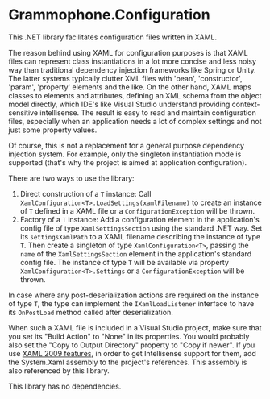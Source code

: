 # Grammophone.Configuration
This .NET library facilitates configuration files written in XAML.

The reason behind using XAML for configuration purposes is that XAML files can represent class instantiations in a lot more concise and less noisy way than traditional dependency injection frameworks like Spring or Unity. The latter systems typically clutter XML files with 'bean', 'constructor', 'param', 'property' elements and the like. On the other hand, XAML maps classes to elements and attributes, defining an XML schema from the object model directly, which IDE's like Visual Studio understand providing context-sensitive intellisense. The result is easy to read and maintain configuration files, especially when an application needs a lot of complex settings and not just some property values.

Of course, this is not a replacement for a general purpose dependency injection system. For example, only the singleton instantiation mode is supported (that's why the project is aimed at application configuration).

There are two ways to use the library:

1. Direct construction of a `T` instance: Call `XamlConfiguration<T>.LoadSettings(xamlFilename)` to create an instance of `T` defined in a XAML file or a `ConfigurationException` will be thrown.
2. Factory of a `T` instance: Add a configuration element in the application's config file of type `XamlSettingsSection` using the standard .NET way. Set its `settingsXamlPath` to a XAML filename describing the instance of type `T`. Then create a singleton of type `XamlConfiguration<T>`, passing the `name` of the `XamlSettingsSection` element in the application's standard config file. The instance of type `T` will be available via property `XamlConfiguration<T>.Settings` or a `ConfigurationException` will be thrown.

In case where any post-deserialization actions are required on the instance of type `T`, the type can implement the `IXamlLoadListener` interface to have its `OnPostLoad` method called after deserialization.

When such a XAML file is included in a Visual Studio project, make sure that you set its "Build Action" to "None" in its properties. You would probably also set the "Copy to Output Directory" property to "Copy if newer". If you use [XAML 2009 features](https://msdn.microsoft.com/en-us/library/ee792007(v=vs.110).aspx), in order to get Intellisense support for them, add the System.Xaml assembly to the project's references. This assembly is also referenced by this library.

This library has no dependencies.
